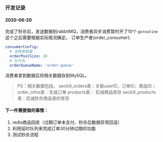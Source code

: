 ### 开发记录

#### 2020-06-20
完成了秒杀后，发送数据到rabbitMQ，消费者异步消费暂时开了10个 `goroutine` 这个之后需要根据实际情况确定。
订单生产者(order_consumer):
```yaml
consumerConfig:
  # 消费者数量
  orderPoolSize: 10
  # 队列名
  orderQueueName: 'order-queue'
```

消费者拿到数据后将相关数据存到MySQL。
> PS：相关数据包括，
>seckill_orders表：关联userID，订单ID，商品ID；
>order_infos表：生成订单
>products表： 扣减商品库存
>seckill_products表：扣减秒杀商品表的库存

#### 下一件需要做的事情：
1. redis商品回库（过期订单未支付、秒杀后数据异常回滚）
2. 利用延时队列来完成订单30分钟过期的功能
3. 测试秒杀流程